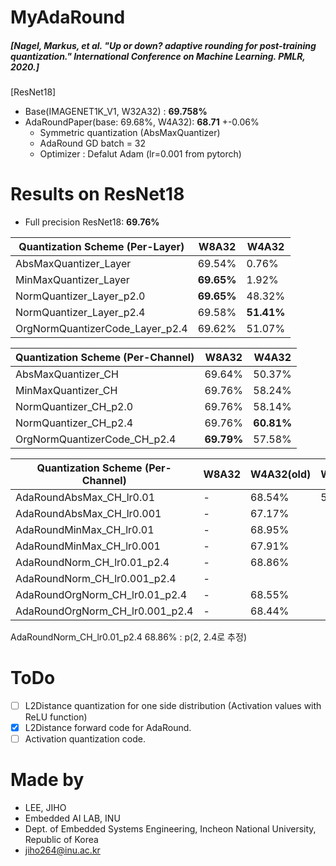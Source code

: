 # MyAdaRound
##### [Nagel, Markus, et al. "Up or down? adaptive rounding for post-training quantization." International Conference on Machine Learning. PMLR, 2020.]


[ResNet18]
 - Base(IMAGENET1K_V1, W32A32) : **69.758%**
 - AdaRoundPaper(base: 69.68%, W4A32): **68.71** +-0.06%
   - Symmetric quantization (AbsMaxQuantizer)
   - AdaRound GD batch = 32
   - Optimizer : Defalut Adam (lr=0.001 from pytorch)
    
# Results on ResNet18 
- Full precision ResNet18: **69.76%**
 
| Quantization Scheme (Per-Layer) | W8A32      | W4A32      |
| ------------------------------- | ---------- | ---------- |
| AbsMaxQuantizer_Layer           | 69.54%     | 0.76%      |
| MinMaxQuantizer_Layer           | **69.65%** | 1.92%      |
| NormQuantizer_Layer_p2.0        | **69.65%** | 48.32%     |
| NormQuantizer_Layer_p2.4        | 69.58%     | **51.41%** |
| OrgNormQuantizerCode_Layer_p2.4 | 69.62%     | 51.07%     |

| Quantization Scheme (Per-Channel) | W8A32      | W4A32      |
| --------------------------------- | ---------- | ---------- |
| AbsMaxQuantizer_CH                | 69.64%     | 50.37%     |
| MinMaxQuantizer_CH                | 69.76%     | 58.24%     |
| NormQuantizer_CH_p2.0             | 69.76%     | 58.14%     |
| NormQuantizer_CH_p2.4             | 69.76%     | **60.81%** |
| OrgNormQuantizerCode_CH_p2.4      | **69.79%** | 57.58%     |

| Quantization Scheme (Per-Channel) | W8A32 | W4A32(old) | W4A32(new) |
| --------------------------------- | ----- | ---------- | ---------- |
| AdaRoundAbsMax_CH_lr0.01          | -     | 68.54%     | 56.63%     |
| AdaRoundAbsMax_CH_lr0.001         | -     | 67.17%     |            |
| AdaRoundMinMax_CH_lr0.01          | -     | 68.95%     |            |
| AdaRoundMinMax_CH_lr0.001         | -     | 67.91%     |            |
| AdaRoundNorm_CH_lr0.01_p2.4       | -     | 68.86%     |            |
| AdaRoundNorm_CH_lr0.001_p2.4      | -     |            |            |
| AdaRoundOrgNorm_CH_lr0.01_p2.4    | -     | 68.55%     |            |
| AdaRoundOrgNorm_CH_lr0.001_p2.4   | -     | 68.44%     |            |

AdaRoundNorm_CH_lr0.01_p2.4 68.86% : p(2, 2.4로 추정)

# ToDo
- [ ] L2Distance quantization for one side distribution (Activation values with ReLU function)
- [x] L2Distance forward code for AdaRound.
- [ ] Activation quantization code.

# Made by
- LEE, JIHO
- Embedded AI LAB, INU 
- Dept. of Embedded Systems Engineering, Incheon National University, Republic of Korea
- jiho264@inu.ac.kr  
